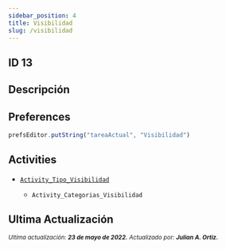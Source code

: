 ```yaml
---
sidebar_position: 4
title: Visibilidad
slug: /visibilidad
---
```


## ID 13

## Descripción

## Preferences

```js
prefsEditor.putString("tareaActual", "Visibilidad")
```

## Activities

- [```Activity_Tipo_Visibilidad```](./../activities/Activity_Tipo_Visibilidad.md)

    - ```Activity_Categorias_Visibilidad```

## Ultima Actualización

<div class="ultima-actualizacion">
  <small>
    <i>
      Ultima actualización:
      <b> 23 de mayo de 2022.</b>
    </i>
  </small>

  <small>
    <i>
      Actualizado por:
      <b> Julian A. Ortiz.</b>
    </i>
  </small>
</div>